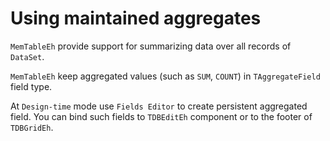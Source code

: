 # Using maintained aggregates


`MemTableEh` provide support for summarizing data over all records of `DataSet`.

`MemTableEh` keep aggregated values (such as `SUM`, `COUNT`) in `TAggregateField` field type. 

At `Design-time` mode use `Fields Editor` to create persistent aggregated field. You can bind such fields to `TDBEditEh` component or to the footer of `TDBGridEh`.
